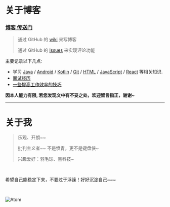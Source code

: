 # 关于博客

###  [博客 传送门](https://github.com/cnLGMing/Blog/wiki)

> 通过 GitHub 的 [wiki](https://github.com/cnLGMing/Blog/wiki) 来写博客
>
> 通过 GitHub 的 [Issues](https://github.com/cnLGMing/Blog/issues) 来实现评论功能

主要记录以下几点:
- 学习 [Java](https://github.com/cnLGMing/Blog/issues?q=is%3Aopen+is%3Aissue+label%3AJava) / [Android](https://github.com/cnLGMing/Blog/issues?q=is%3Aopen+is%3Aissue+label%3AAndroid) / [Kotlin](https://github.com/cnLGMing/Blog/issues?q=is%3Aopen+is%3Aissue+label%3AKotlin) / [Git](https://github.com/cnLGMing/Blog/issues?q=is%3Aopen+is%3Aissue+label%3AGit)  / [HTML](https://github.com/cnLGMing/Blog/issues?q=is%3Aopen+is%3Aissue+label%3AHTML) / [JavaScript](https://github.com/cnLGMing/Blog/issues?q=is%3Aopen+is%3Aissue+label%3AJavaScript) / [React](https://github.com/cnLGMing/Blog/issues?q=is%3Aopen+is%3Aissue+label%3AReact) 等相关知识.
- [面试经历](https://github.com/cnLGMing/Blog/issues?q=is%3Aopen+is%3Aissue+label%3A%E9%9D%A2%E8%AF%95)
- [一些提高工作效率的技巧](https://github.com/cnLGMing/Blog/issues?q=is%3Aopen+is%3Aissue+label%3A%E6%8F%90%E9%AB%98%E6%95%88%E7%8E%87)

**因本人能力有限, 若您发现文中有不妥之处，欢迎留言指正，谢谢~**

<hr/>

# 关于我

> 乐观、开朗~~
>
> 批判主义者~~ 不是愤青，更不是键盘侠~
>
> 兴趣爱好：羽毛球、黑科技~

<br>

希望自己能稳定下来，不要过于浮躁！好好沉淀自己~~~

<br>



![Atom](https://github.com/cnLGMing/AndroidDemo/blob/master/Atom.png?raw=true)


